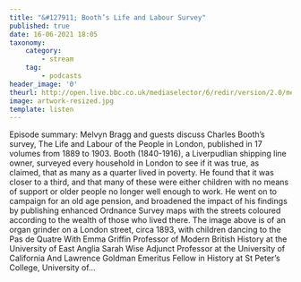 ```yaml
---
title: "&#127911; Booth’s Life and Labour Survey"
published: true
date: 16-06-2021 18:05
taxonomy:
    category:
        - stream
    tag:
        - podcasts
header_image: '0'
theurl: http://open.live.bbc.co.uk/mediaselector/6/redir/version/2.0/mediaset/audio-nondrm-download/proto/http/vpid/p09kzk67.mp3
image: artwork-resized.jpg
template: listen
--- 
```

Episode summary: Melvyn Bragg and guests discuss Charles Booth’s survey, The Life and Labour of the People in London, published in 17 volumes from 1889 to 1903. Booth (1840-1916), a Liverpudlian shipping line owner, surveyed every household in London to see if it was true, as claimed, that as many as a quarter lived in poverty. He found that it was closer to a third, and that many of these were either children with no means of support or older people no longer well enough to work. He went on to campaign for an old age pension, and broadened the impact of his findings by publishing enhanced Ordnance Survey maps with the streets coloured according to the wealth of those who lived there. The image above is of an organ grinder on a London street, circa 1893, with children dancing to the Pas de Quatre With Emma Griffin Professor of Modern British History at the University of East Anglia Sarah Wise Adjunct Professor at the University of California And Lawrence Goldman Emeritus Fellow in History at St Peter’s College, University of…
